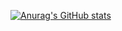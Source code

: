 [![Anurag's GitHub stats](https://github-readme-stats.vercel.app/api?username=MelissaAT)](https://github.com/anuraghazra/github-readme-stats)
